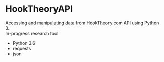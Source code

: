 # HookTheoryAPI
Accessing and manipulating data from HookTheory.com API using Python 3.  </br> In-progress research tool

- Python 3.6
- requests
- json
